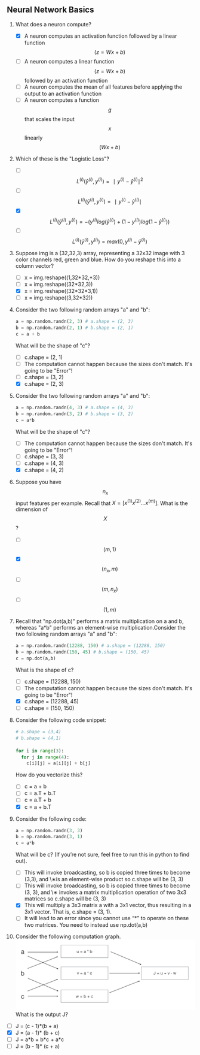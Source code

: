 ## Neural Network Basics

1. What does a neuron compute?

   - [x] A neuron computes an activation function followed by a linear function $$(z = Wx + b)$$
   - [ ] A neuron computes a linear function $$(z = Wx + b)$$ followed by an activation function
   - [ ] A neuron computes the mean of all features before applying the output to an activation function
   - [ ] A neuron computes a function $$g$$  that scales the input $$x$$ linearly $$(Wx + b)$$

2. Which of these is the "Logistic Loss"?

   - [ ] $$L^{(i)}(\hat{y}^{(i)}, y^{(i)})=∣y^{(i)}−\hat{y}^{(i)}∣^2$$
   - [ ] $$L^{(i)}(\hat{y}^{(i)}, y^{(i)})=∣y^{(i)}−\hat{y}^{(i)}∣$$
   - [x] $$L^{(i)}(\hat{y}^{(i)}, y^{(i)})=−(y^{(i)}log(\hat{y}^{(i)})+(1−y^{(i)})log(1−\hat{y}^{(i)}))$$
   - [ ] $$L^{(i)}(\hat{y}^{(i)}, y^{(i)})=max(0,y^{(i)}−\hat{y}^{(i)})$$

3. Suppose img is a (32,32,3) array, representing a 32x32 image with 3 color channels red, green and blue. How do you reshape this into a column vector?

   - [ ] x = img.reshape((1,32\*32,\*3))
   - [ ] x = img.reshape((32\*32,3))
   - [x] x = img.reshape((32\*32\*3,1))
   - [ ] x = img.reshape((3,32\*32))

4. Consider the two following random arrays "a" and "b":

   ````python
   a = np.random.randn(2, 3) # a.shape = (2, 3)
   b = np.random.randn(2, 1) # b.shape = (2, 1)
   c = a + b
   ````

   What will be the shape of "c"?

   - [ ] c.shape = (2, 1)
   - [ ] The computation cannot happen because the sizes don't match. It's going to be "Error"!
   - [ ] c.shape = (3, 2)
   - [x] c.shape = (2, 3)

5. Consider the two following random arrays "a" and "b":

   ```python
   a = np.random.randn(4, 3) # a.shape = (4, 3)
   b = np.random.randn(3, 2) # b.shape = (3, 2)
   c = a*b
   ```

   What will be the shape of "c"?

   - [ ] The computation cannot happen because the sizes don't match. It's going to be "Error"!
   - [ ] c.shape = (3, 3)
   - [ ] c.shape = (4, 3)
   - [x] c.shape = (4, 2)

6. Suppose you have $$n_x$$ input features per example. Recall that $X=[x^{(1)}x^{(2)}...x^{(m)}]$. What is the dimension of $$X$$?

   - [ ] $$(m, 1)$$
   - [x] $$(n_x, m)$$
   - [ ] $$(m, n_x)$$
   - [ ] $$(1, m)$$

7. Recall that "np.dot(a,b)" performs a matrix multiplication on a and b, whereas "a*b" performs an element-wise multiplication.Consider the two following random arrays "a" and "b":

   ```python
   a = np.random.randn(12288, 150) # a.shape = (12288, 150)
   b = np.random.randn(150, 45) # b.shape = (150, 45)
   c = np.dot(a,b)
   ```

   What is the shape of c?

   - [ ] c.shape = (12288, 150)
   - [ ] The computation cannot happen because the sizes don't match. It's going to be "Error"!
   - [x] c.shape = (12288, 45)
   - [ ] c.shape = (150, 150)

8. Consider the following code snippet:

   ```python
   # a.shape = (3,4)
   # b.shape = (4,1)

   for i in range(3):
     for j in range(4):
       c[i][j] = a[i][j] + b[j]
   ```

   How do you vectorize this?

   - [ ] c = a + b
   - [ ] c = a.T + b.T
   - [ ] c = a.T + b
   - [x] c = a + b.T

9. Consider the following code:

   ```python
   a = np.random.randn(3, 3)
   b = np.random.randn(3, 1)
   c = a*b
   ```

   What will be c? (If you’re not sure, feel free to run this in python to find out).

   - [ ] This will invoke broadcasting, so b is copied three times to become (3,3), and \∗is an element-wise product so c.shape will be (3, 3)
   - [ ] This will invoke broadcasting, so b is copied three times to become (3, 3), and \∗ invokes a matrix multiplication operation of two 3x3 matrices so c.shape will be (3, 3)
   - [x] This will multiply a 3x3 matrix a with a 3x1 vector, thus resulting in a 3x1 vector. That is, c.shape = (3, 1).
   - [ ] It will lead to an error since you cannot use “\*” to operate on these two matrices. You need to instead use np.dot(a,b)

10. Consider the following computation graph.![img](https://raw.githubusercontent.com/seanliu96/deeplearning.ai/master/COURSE%201%20Neural%20Networks%20and%20Deep%20Learning/week2/Quiz/10.png)What is the output J?

  - [ ] J = (c - 1)\*(b + a)
  - [x] J = (a - 1)\* (b + c)
  - [ ] J = a\*b + b\*c + a\*c
  - [ ] J = (b - 1)\* (c + a)